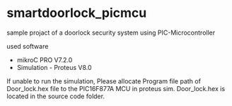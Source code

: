 # smartdoorlock_picmcu
sample projact of a doorlock security system using PIC-Microcontroller

used software
 * mikroC PRO V7.2.0
 * Simulation - Proteus V8.0

If unable to run the simulation,
Please allocate Program file path of Door_lock.hex file to the PIC16F877A MCU in proteus sim.
Door_lock.hex is located in the source code folder.
